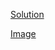 [Solution](https://fem-interactive-pricing-component-main-two.vercel.app/)

[Image](https://user-images.githubusercontent.com/72637286/138386063-e427c60c-1ce2-417b-a694-06b65c02aeca.png)

